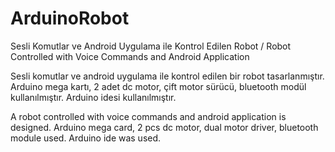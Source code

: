 # ArduinoRobot
Sesli Komutlar ve Android Uygulama ile Kontrol Edilen Robot / Robot Controlled with Voice Commands and Android Application

Sesli komutlar ve android uygulama ile kontrol edilen bir robot tasarlanmıştır. Arduino mega kartı, 2 adet dc motor, çift motor sürücü, bluetooth modül kullanılmıştır. Arduino idesi kullanılmıştır.

A robot controlled with voice commands and android application is designed. Arduino mega card, 2 pcs dc motor, dual motor driver, bluetooth module used. Arduino ide was used.
